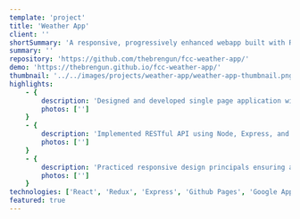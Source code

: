 ```yaml
---
template: 'project'
title: 'Weather App'
client: ''
shortSummary: 'A responsive, progressively enhanced webapp built with React and Redux on the front end and Node and Express on the back end.'
summary: ''
repository: 'https://github.com/thebrengun/fcc-weather-app/'
demo: 'https://thebrengun.github.io/fcc-weather-app/'
thumbnail: '../../images/projects/weather-app/weather-app-thumbnail.png'
highlights: 
    - {
        description: 'Designed and developed single page application with a perfect Lighthouse score',
        photos: ['']
    }
    - {
        description: 'Implemented RESTful API using Node, Express, and deployed to Google App Engine to serve responses from multiple upstream APIs to the frontend application',
        photos: ['']
    }
    - {
        description: 'Practiced responsive design principals ensuring a beautiful and usable experience across a variety of devices',
        photos: ['']
    }
technologies: ['React', 'Redux', 'Express', 'Github Pages', 'Google App Engine', 'Google Maps API', 'Open Weather API']
featured: true
---
```

